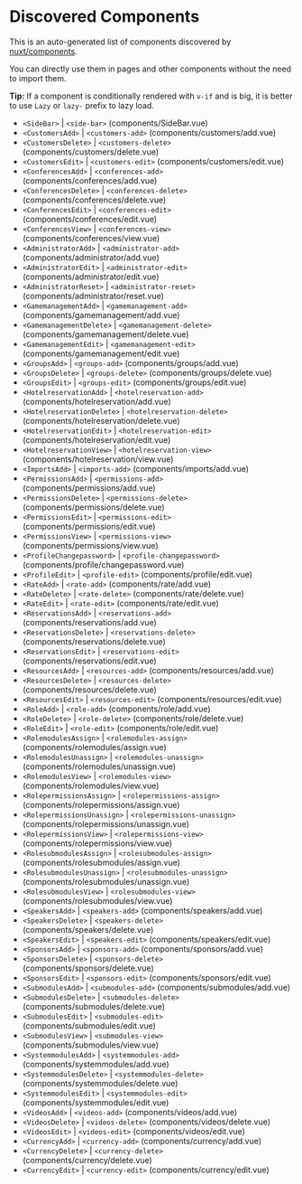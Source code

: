 # Discovered Components

This is an auto-generated list of components discovered by [nuxt/components](https://github.com/nuxt/components).

You can directly use them in pages and other components without the need to import them.

**Tip:** If a component is conditionally rendered with `v-if` and is big, it is better to use `Lazy` or `lazy-` prefix to lazy load.

- `<SideBar>` | `<side-bar>` (components/SideBar.vue)
- `<CustomersAdd>` | `<customers-add>` (components/customers/add.vue)
- `<CustomersDelete>` | `<customers-delete>` (components/customers/delete.vue)
- `<CustomersEdit>` | `<customers-edit>` (components/customers/edit.vue)
- `<ConferencesAdd>` | `<conferences-add>` (components/conferences/add.vue)
- `<ConferencesDelete>` | `<conferences-delete>` (components/conferences/delete.vue)
- `<ConferencesEdit>` | `<conferences-edit>` (components/conferences/edit.vue)
- `<ConferencesView>` | `<conferences-view>` (components/conferences/view.vue)
- `<AdministratorAdd>` | `<administrator-add>` (components/administrator/add.vue)
- `<AdministratorEdit>` | `<administrator-edit>` (components/administrator/edit.vue)
- `<AdministratorReset>` | `<administrator-reset>` (components/administrator/reset.vue)
- `<GamemanagementAdd>` | `<gamemanagement-add>` (components/gamemanagement/add.vue)
- `<GamemanagementDelete>` | `<gamemanagement-delete>` (components/gamemanagement/delete.vue)
- `<GamemanagementEdit>` | `<gamemanagement-edit>` (components/gamemanagement/edit.vue)
- `<GroupsAdd>` | `<groups-add>` (components/groups/add.vue)
- `<GroupsDelete>` | `<groups-delete>` (components/groups/delete.vue)
- `<GroupsEdit>` | `<groups-edit>` (components/groups/edit.vue)
- `<HotelreservationAdd>` | `<hotelreservation-add>` (components/hotelreservation/add.vue)
- `<HotelreservationDelete>` | `<hotelreservation-delete>` (components/hotelreservation/delete.vue)
- `<HotelreservationEdit>` | `<hotelreservation-edit>` (components/hotelreservation/edit.vue)
- `<HotelreservationView>` | `<hotelreservation-view>` (components/hotelreservation/view.vue)
- `<ImportsAdd>` | `<imports-add>` (components/imports/add.vue)
- `<PermissionsAdd>` | `<permissions-add>` (components/permissions/add.vue)
- `<PermissionsDelete>` | `<permissions-delete>` (components/permissions/delete.vue)
- `<PermissionsEdit>` | `<permissions-edit>` (components/permissions/edit.vue)
- `<PermissionsView>` | `<permissions-view>` (components/permissions/view.vue)
- `<ProfileChangepassword>` | `<profile-changepassword>` (components/profile/changepassword.vue)
- `<ProfileEdit>` | `<profile-edit>` (components/profile/edit.vue)
- `<RateAdd>` | `<rate-add>` (components/rate/add.vue)
- `<RateDelete>` | `<rate-delete>` (components/rate/delete.vue)
- `<RateEdit>` | `<rate-edit>` (components/rate/edit.vue)
- `<ReservationsAdd>` | `<reservations-add>` (components/reservations/add.vue)
- `<ReservationsDelete>` | `<reservations-delete>` (components/reservations/delete.vue)
- `<ReservationsEdit>` | `<reservations-edit>` (components/reservations/edit.vue)
- `<ResourcesAdd>` | `<resources-add>` (components/resources/add.vue)
- `<ResourcesDelete>` | `<resources-delete>` (components/resources/delete.vue)
- `<ResourcesEdit>` | `<resources-edit>` (components/resources/edit.vue)
- `<RoleAdd>` | `<role-add>` (components/role/add.vue)
- `<RoleDelete>` | `<role-delete>` (components/role/delete.vue)
- `<RoleEdit>` | `<role-edit>` (components/role/edit.vue)
- `<RolemodulesAssign>` | `<rolemodules-assign>` (components/rolemodules/assign.vue)
- `<RolemodulesUnassign>` | `<rolemodules-unassign>` (components/rolemodules/unassign.vue)
- `<RolemodulesView>` | `<rolemodules-view>` (components/rolemodules/view.vue)
- `<RolepermissionsAssign>` | `<rolepermissions-assign>` (components/rolepermissions/assign.vue)
- `<RolepermissionsUnassign>` | `<rolepermissions-unassign>` (components/rolepermissions/unassign.vue)
- `<RolepermissionsView>` | `<rolepermissions-view>` (components/rolepermissions/view.vue)
- `<RolesubmodulesAssign>` | `<rolesubmodules-assign>` (components/rolesubmodules/assign.vue)
- `<RolesubmodulesUnassign>` | `<rolesubmodules-unassign>` (components/rolesubmodules/unassign.vue)
- `<RolesubmodulesView>` | `<rolesubmodules-view>` (components/rolesubmodules/view.vue)
- `<SpeakersAdd>` | `<speakers-add>` (components/speakers/add.vue)
- `<SpeakersDelete>` | `<speakers-delete>` (components/speakers/delete.vue)
- `<SpeakersEdit>` | `<speakers-edit>` (components/speakers/edit.vue)
- `<SponsorsAdd>` | `<sponsors-add>` (components/sponsors/add.vue)
- `<SponsorsDelete>` | `<sponsors-delete>` (components/sponsors/delete.vue)
- `<SponsorsEdit>` | `<sponsors-edit>` (components/sponsors/edit.vue)
- `<SubmodulesAdd>` | `<submodules-add>` (components/submodules/add.vue)
- `<SubmodulesDelete>` | `<submodules-delete>` (components/submodules/delete.vue)
- `<SubmodulesEdit>` | `<submodules-edit>` (components/submodules/edit.vue)
- `<SubmodulesView>` | `<submodules-view>` (components/submodules/view.vue)
- `<SystemmodulesAdd>` | `<systemmodules-add>` (components/systemmodules/add.vue)
- `<SystemmodulesDelete>` | `<systemmodules-delete>` (components/systemmodules/delete.vue)
- `<SystemmodulesEdit>` | `<systemmodules-edit>` (components/systemmodules/edit.vue)
- `<VideosAdd>` | `<videos-add>` (components/videos/add.vue)
- `<VideosDelete>` | `<videos-delete>` (components/videos/delete.vue)
- `<VideosEdit>` | `<videos-edit>` (components/videos/edit.vue)
- `<CurrencyAdd>` | `<currency-add>` (components/currency/add.vue)
- `<CurrencyDelete>` | `<currency-delete>` (components/currency/delete.vue)
- `<CurrencyEdit>` | `<currency-edit>` (components/currency/edit.vue)
